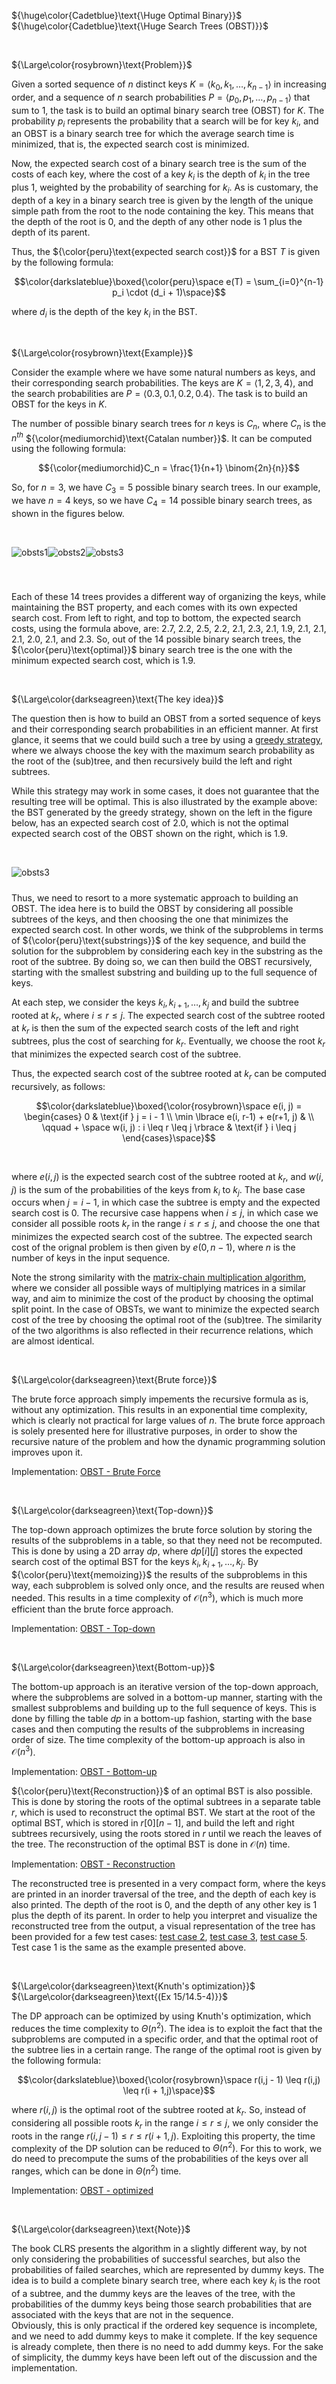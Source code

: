 ${\huge\color{Cadetblue}\text{\Huge Optimal Binary}}$  
${\huge\color{Cadetblue}\text{\Huge Search Trees (OBST)}}$

<br />

${\Large\color{rosybrown}\text{Problem}}$

Given a sorted sequence of $n$ distinct keys $K = \langle k_0, k_1, \ldots, k_{n-1} \rangle$ in increasing order, and a sequence of $n$ search probabilities $P = \langle p_0, p_1, \ldots, p_{n-1} \rangle$ that sum to 1, the task is to build an optimal binary search tree (OBST) for $K$. The probability $p_i$ represents the probability that a search will be for key $k_i$, and an OBST is a binary search tree for which the average search time is minimized, that is, the expected search cost is minimized.

Now, the expected search cost of a binary search tree is the sum of the costs of each key, where the cost of a key $k_i$ is the depth of $k_i$ in the tree plus 1, weighted by the probability of searching for $k_i$. As is customary, the depth of a key in a binary search tree is given by the length of the unique simple path from the root to the node containing the key. This means that the depth of the root is 0, and the depth of any other node is 1 plus the depth of its parent.  

Thus, the ${\color{peru}\text{expected search cost}}$ for a BST $T$ is given by the following formula:

$$\color{darkslateblue}\boxed{\color{peru}\space
e(T) = \sum_{i=0}^{n-1} p_i \cdot (d_i + 1)\space}$$

where $d_i$ is the depth of the key $k_i$ in the BST.

<br/>

${\Large\color{rosybrown}\text{Example}}$

Consider the example where we have some natural numbers as keys, and their corresponding search probabilities. The keys are $K = \langle 1, 2, 3, 4 \rangle$, and the search probabilities are $P = \langle 0.3, 0.1, 0.2, 0.4 \rangle$. The task is to build an OBST for the keys in $K$. 

The number of possible binary search trees for $n$ keys is $C_n$, where $C_n$ is the $n^{th}$ ${\color{mediumorchid}\text{Catalan number}}$. It can be computed using the following formula:

$${\color{mediumorchid}C_n = \frac{1}{n+1} \binom{2n}{n}}$$

So, for $n = 3$, we have $C_3 = 5$ possible binary search trees. In our example, we have $n = 4$ keys, so we have $C_4 = 14$ possible binary search trees, as shown in the figures below.

<br/>

<p align="center" width="85%">
<img src="images/obsts-1.png"
     alt="obsts1"
     style="float: left;" />
</p>

<p align="center" width="85%">
<img src="images/obsts-2.png"
     alt="obsts2"
     style="float: left;" />
</p>

<p align="center" width="85%">
<img src="images/obsts-3.png"
     alt="obsts3"
     style="float: left; padding-bottom: 40px;" />
</p><br clear="left">

Each of these $14$ trees provides a different way of organizing the keys, while maintaining the BST property, and each comes with its own expected search cost. From left to right, and top to bottom, the expected search costs, using the formula above, are: $2.7$, $2.2$, $2.5$, $2.2$, $2.1$, $2.3$, $2.1$, $1.9$, $2.1$, $2.1$, $2.1$, $2.0$, $2.1$, and $2.3$. So, out of the $14$ possible binary search trees, the ${\color{peru}\text{optimal}}$ binary search tree is the one with the minimum expected search cost, which is $1.9$.

<br />

${\Large\color{darkseagreen}\text{The key idea}}$

The question then is how to build an OBST from a sorted sequence of keys and their corresponding search probabilities in an efficient manner. At first glance, it seems that we could build such a tree by using a [greedy strategy](https://github.com/pl3onasm/CLRS/tree/main/algorithms/greedy), where we always choose the key with the maximum search probability as the root of the (sub)tree, and then recursively build the left and right subtrees.

While this strategy may work in some cases, it does not guarantee that the resulting tree will be optimal. This is also illustrated by the example above: the BST generated by the greedy strategy, shown on the left in the figure below, has an expected search cost of $2.0$, which is not the optimal expected search cost of the OBST shown on the right, which is $1.9$.

<br/>

<p align="center" width="50%">
<img src="images/obsts-greedyvsoptimal.png"
     alt="obsts3"
     style="float: left; padding-bottom: 10px;" />
</p><br clear="left">  

Thus, we need to resort to a more systematic approach to building an OBST. The idea here is to build the OBST by considering all possible subtrees of the keys, and then choosing the one that minimizes the expected search cost. In other words, we think of the subproblems in terms of ${\color{peru}\text{substrings}}$ of the key sequence, and build the solution for the subproblem by considering each key in the substring as the root of the subtree. By doing so, we can then build the OBST recursively, starting with the smallest substring and building up to the full sequence of keys.

At each step, we consider the keys $k_i, k_{i+1}, \ldots, k_j$ and build the subtree rooted at $k_r$, where $i \leq r \leq j$. The expected search cost of the subtree rooted at $k_r$ is then the sum of the expected search costs of the left and right subtrees, plus the cost of searching for $k_r$. Eventually, we choose the root $k_r$ that minimizes the expected search cost of the subtree. 

Thus, the expected search cost of the subtree rooted at $k_r$ can be computed recursively, as follows:

$$\color{darkslateblue}\boxed{\color{rosybrown}\space
e(i, j) = \begin{cases}
0 & \text{if } j = i - 1 \\
\min \lbrace e(i, r-1) + e(r+1, j) & \\
\qquad + \space w(i, j) : i \leq r \leq j \rbrace & \text{if } i \leq j
\end{cases}\space}$$

<br/>

where $e(i, j)$ is the expected search cost of the subtree rooted at $k_r$, and $w(i, j)$ is the sum of the probabilities of the keys from $k_i$ to $k_j$. The base case occurs when $j = i - 1$, in which case the subtree is empty and the expected search cost is 0. The recursive case happens when $i \leq j$, in which case we consider all possible roots $k_r$ in the range $i \leq r \leq j$, and choose the one that minimizes the expected search cost of the subtree. The expected search cost of the orignal problem is then given by $e(0, n-1)$, where $n$ is the number of keys in the input sequence.

Note the strong similarity with the [matrix-chain multiplication algorithm](https://github.com/pl3onasm/CLRS/tree/main/algorithms/dynamic-programming/matrix-chain-mult), where we consider all possible ways of multiplying matrices in a similar way, and aim to minimize the cost of the product by choosing the optimal split point. In the case of OBSTs, we want to minimize the expected search cost of the tree by choosing the optimal root of the (sub)tree. The similarity of the two algorithms is also reflected in their recurrence relations, which are almost identical.  

<br />

${\Large\color{darkseagreen}\text{Brute force}}$

The brute force approach simply impements the recursive formula as is, without any optimization. This results in an exponential time complexity, which is clearly not practical for large values of $n$. The brute force approach is solely presented here for illustrative purposes, in order to show the recursive nature of the problem and how the dynamic programming solution improves upon it.

Implementation: [OBST - Brute Force](https://github.com/pl3onasm/CLRS/tree/main/algorithms/dynamic-programming/opt-bsts/obst-1.c)

<br />

${\Large\color{darkseagreen}\text{Top-down}}$

The top-down approach optimizes the brute force solution by storing the results of the subproblems in a table, so that they need not be recomputed. This is done by using a 2D array $dp$, where $dp[i][j]$ stores the expected search cost of the optimal BST for the keys $k_i, k_{i+1}, \ldots, k_j$. By ${\color{peru}\text{memoizing}}$ the results of the subproblems in this way, each subproblem is solved only once, and the results are reused when needed. This results in a time complexity of $\mathcal{O}(n^3)$, which is much more efficient than the brute force approach.

Implementation: [OBST - Top-down](https://github.com/pl3onasm/CLRS/tree/main/algorithms/dynamic-programming/opt-bsts/obst-2.c)

<br />

${\Large\color{darkseagreen}\text{Bottom-up}}$

The bottom-up approach is an iterative version of the top-down approach, where the subproblems are solved in a bottom-up manner, starting with the smallest subproblems and building up to the full sequence of keys. This is done by filling the table $dp$ in a bottom-up fashion, starting with the base cases and then computing the results of the subproblems in increasing order of size. The time complexity of the bottom-up approach is also in $\mathcal{O}(n^3)$.

Implementation: [OBST - Bottom-up](https://github.com/pl3onasm/CLRS/tree/main/algorithms/dynamic-programming/opt-bsts/obst-2.c)

${\color{peru}\text{Reconstruction}}$ of an optimal BST is also possible. This is done by storing the roots of the optimal subtrees in a separate table $r$, which is used to reconstruct the optimal BST. We start at the root of the optimal BST, which is stored in $r[0][n-1]$, and build the left and right subtrees recursively, using the roots stored in $r$ until we reach the leaves of the tree. The reconstruction of the optimal BST is done in $\mathcal{O}(n)$ time.

Implementation: [OBST - Reconstruction](https://github.com/pl3onasm/CLRS/tree/main/algorithms/dynamic-programming/opt-bsts/obst-4.c)

The reconstructed tree is presented in a very compact form, where the keys are printed in an inorder traversal of the tree, and the depth of each key is also printed. The depth of the root is 0, and the depth of any other key is 1 plus the depth of its parent. In order to help you interpret and visualize the reconstructed tree from the output, a visual representation of the tree has been provided for a few test cases: [test case 2](https://github.com/pl3onasm/CLRS/tree/main/algorithms/dynamic-programming/opt-bsts/images/obsts-test2.png), [test case 3](https://github.com/pl3onasm/CLRS/tree/main/algorithms/dynamic-programming/opt-bsts/images/obsts-test3.png), [test case 5](https://github.com/pl3onasm/CLRS/tree/main/algorithms/dynamic-programming/opt-bsts/images/obsts-test5.png). Test case 1 is the same as the example presented above.

<br />

${\Large\color{darkseagreen}\text{Knuth's optimization}}$
${\Large\color{darkseagreen}\text{(Ex 15/14.5-4)}}$

The DP approach can be optimized by using Knuth's optimization, which reduces the time complexity to $\Theta(n^2)$. The idea is to exploit the fact that the subproblems are computed in a specific order, and that the optimal root of the subtree lies in a certain range. The range of the optimal root is given by the following formula:

$$\color{darkslateblue}\boxed{\color{rosybrown}\space
r(i,j - 1) \leq r(i,j) \leq r(i + 1,j)\space}$$

where $r(i,j)$ is the optimal root of the subtree rooted at $k_r$. So, instead of considering all possible roots $k_r$ in the range $i \leq r \leq j$, we only consider the roots in the range $r(i,j - 1) \leq r \leq r(i + 1,j)$. Exploiting this property, the time complexity of the DP solution can be reduced to $\Theta(n^2)$. For this to work, we do need to precompute the sums of the probabilities of the keys over all ranges, which can be done in $\Theta(n^2)$ time.

Implementation: [OBST - optimized](https://github.com/pl3onasm/CLRS/tree/main/algorithms/dynamic-programming/opt-bsts/obst-5.c)

<br />

${\Large\color{darkseagreen}\text{Note}}$

The book CLRS presents the algorithm in a slightly different way, by not only considering the probabilities of successful searches, but also the probabilities of failed searches, which are represented by dummy keys. The idea is to build a complete binary search tree, where each key $k_i$ is the root of a subtree, and the dummy keys are the leaves of the tree, with the probabilities of the dummy keys being those search probabilities that are associated with the keys that are not in the sequence.  
Obviously, this is only practical if the ordered key sequence is incomplete, and we need to add dummy keys to make it complete. If the key sequence is already complete, then there is no need to add dummy keys. For the sake of simplicity, the dummy keys have been left out of the discussion and the implementation.  
